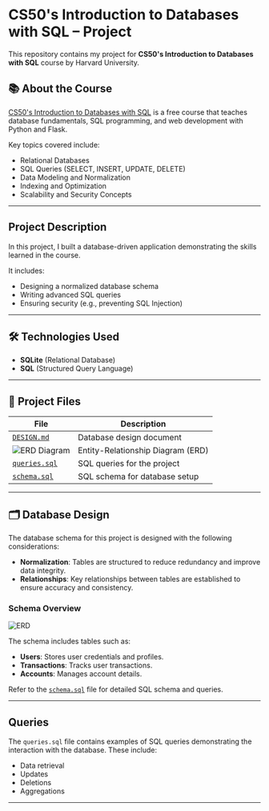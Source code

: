 # CS50's Introduction to Databases with SQL – Project

This repository contains my project for **CS50's Introduction to Databases with SQL** course by Harvard University.

## 📚 About the Course

[CS50's Introduction to Databases with SQL](https://cs50.harvard.edu/sql/) is a free course that teaches database fundamentals, SQL programming, and web development with Python and Flask.

Key topics covered include:
- Relational Databases
- SQL Queries (SELECT, INSERT, UPDATE, DELETE)
- Data Modeling and Normalization
- Indexing and Optimization
- Scalability and Security Concepts

---

## Project Description

In this project, I built a database-driven application demonstrating the skills learned in the course.

It includes:
- Designing a normalized database schema
- Writing advanced SQL queries
- Ensuring security (e.g., preventing SQL Injection)
---
## 🛠 Technologies Used

- **SQLite** (Relational Database)
- **SQL** (Structured Query Language)

---

## 📂 Project Files

| File | Description |
|------|-------------|
| [`DESIGN.md`](./cs50-databases-project/DESIGN.md) | Database design document |
| ![ERD Diagram](./cs50-databases-project/) | Entity-Relationship Diagram (ERD) |
| [`queries.sql`](./cs50-databases-project/queries.sql) | SQL queries for the project |
| [`schema.sql`](./cs50-databases-project/schema.sql) | SQL schema for database setup |

---

## 🗂 Database Design

The database schema for this project is designed with the following considerations:
- **Normalization**: Tables are structured to reduce redundancy and improve data integrity.
- **Relationships**: Key relationships between tables are established to ensure accuracy and consistency.

### Schema Overview

![ERD]((https://github.com/user-attachments/assets/dd8be027-f888-43fb-8d08-9351ab15d92c))

The schema includes tables such as:
- **Users**: Stores user credentials and profiles.
- **Transactions**: Tracks user transactions.
- **Accounts**: Manages account details.

Refer to the [`schema.sql`](./cs50-databases-project/schema.sql) file for detailed SQL schema and queries.

---

##  Queries

The `queries.sql` file contains examples of SQL queries demonstrating the interaction with the database. These include:
- Data retrieval
- Updates
- Deletions
- Aggregations

---
